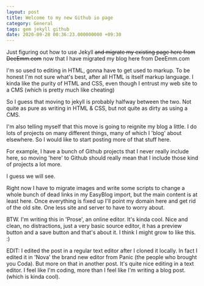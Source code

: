 ```yaml
---
layout: post
title: Welcome to my new Github io page
category: General
tags: gem jekyll github 
date: 2020-09-28 00:36:23.000000000 +09:30
---
```


Just figuring out how to use Jekyll ~~and migrate my existing page here from DeeEmm.com~~ now that I have migrated my blog here from DeeEmm.com

I'm so used to editing in HTML, gonna have to get used to markup. To be honest I'm not sure what's best, after all HTML is itself markup language. I kinda like the purity of HTML and CSS, even though I entrust my web site to a CMS (which is pretty much like cheating)

So I guess that moving to jekyll is probably halfway between the two. Not quite as pure as writing in HTML & CSS, but not quite as dirty as using a CMS.

I'm also telling myself that this move is going to reignite my blog a little. I do lots of projects on many different things, many of which I 'blog' about elsewhere. So I would like to start posting more of that stuff here.

For example, I have a bunch of Github projects that I never really include here, so moving 'here' to Github should really mean that I include those kind of projects a lot more.

I guess we will see.

Right now I have to migrate images and write some scripts to change a whole bunch of dead links in my EasyBlog import, but the main content is at least here. Once everything is fixed up I'll point my domain here and get rid of the old site. One less site and server to have to worry about.

BTW. I'm writing this in 'Prose', an online editor. It's kinda cool. Nice and clean, no distractions, just a very basic source editor, it has a preview button and a save button and that's about it. I think I might grow to like this. :)

EDIT: I edited the post in a regular text editor after I cloned it locally. In fact I edited it in 'Nova' the brand new editor from Panic (the people who brought you Coda). But more on that in another post. It's quite nice editing in a text editor. I feel like I'm coding, more than I feel like I'm writing a blog post. (which is kinda cool).
